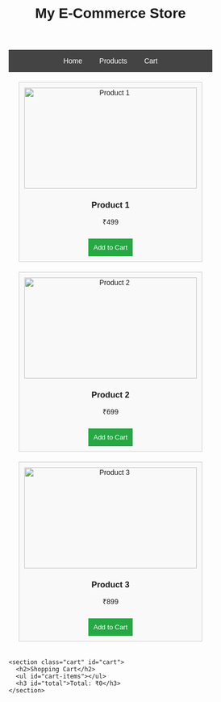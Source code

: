 <!DOCTYPE html>
<html lang="en">
<head>
  <meta charset="UTF-8">
  <meta name="viewport" content="width=device-width, initial-scale=1.0">
  <title>Simple E-Commerce Website</title>
  <style>
    * {
      box-sizing: border-box;
      margin: 0;
      padding: 0;
      font-family: Arial, sans-serif;
    }

    header {
      background-color: #333;
      color: #fff;
      padding: 1em;
      text-align: center;
    }

    nav {
      background: #444;
      padding: 1em;
      text-align: center;
    }

    nav a {
      color: white;
      margin: 0 15px;
      text-decoration: none;
    }

    .product-list {
      display: grid;
      grid-template-columns: repeat(auto-fit, minmax(200px, 1fr));
      gap: 20px;
      padding: 20px;
    }

    .product {
      border: 1px solid #ccc;
      padding: 10px;
      text-align: center;
      background-color: #f9f9f9;
    }

    .product img {
      width: 100%;
      height: 200px;
      object-fit: cover;
    }

    .product button {
      background-color: #28a745;
      color: white;
      border: none;
      padding: 10px;
      cursor: pointer;
      margin-top: 10px;
    }

    .cart {
      background-color: #f1f1f1;
      padding: 20px;
    }
  </style>
</head>
<body>
  <header>
    <h1>My E-Commerce Store</h1>
  </header>
  <nav>
    <a href="#home">Home</a>
    <a href="#products">Products</a>
    <a href="#cart">Cart</a>
  </nav>

  <main>
    <section class="product-list" id="products">
      <div class="product">
        <img src="https://via.placeholder.com/200" alt="Product 1">
        <h3>Product 1</h3>
        <p>₹499</p>
        <button onclick="addToCart('Product 1', 499)">Add to Cart</button>
      </div>
      <div class="product">
        <img src="https://via.placeholder.com/200" alt="Product 2">
        <h3>Product 2</h3>
        <p>₹699</p>
        <button onclick="addToCart('Product 2', 699)">Add to Cart</button>
      </div>
      <div class="product">
        <img src="https://via.placeholder.com/200" alt="Product 3">
        <h3>Product 3</h3>
        <p>₹899</p>
        <button onclick="addToCart('Product 3', 899)">Add to Cart</button>
      </div>
    </section>

    <section class="cart" id="cart">
      <h2>Shopping Cart</h2>
      <ul id="cart-items"></ul>
      <h3 id="total">Total: ₹0</h3>
    </section>
  </main>

  <script>
    const cartItems = [];

    function addToCart(productName, price) {
      cartItems.push({ name: productName, price: price });
      renderCart();
    }

    function renderCart() {
      const cartList = document.getElementById('cart-items');
      cartList.innerHTML = '';
      let total = 0;

      cartItems.forEach(item => {
        const li = document.createElement('li');
        li.textContent = `${item.name} - ₹${item.price}`;
        cartList.appendChild(li);
        total += item.price;
      });

      document.getElementById('total').textContent = `Total: ₹${total}`;
    }
  </script>
</body>
</html>
